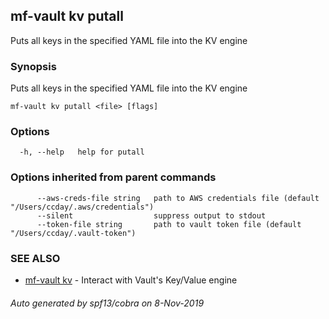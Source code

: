 ## mf-vault kv putall

Puts all keys in the specified YAML file into the KV engine

### Synopsis

Puts all keys in the specified YAML file into the KV engine

```
mf-vault kv putall <file> [flags]
```

### Options

```
  -h, --help   help for putall
```

### Options inherited from parent commands

```
      --aws-creds-file string   path to AWS credentials file (default "/Users/ccday/.aws/credentials")
      --silent                  suppress output to stdout
      --token-file string       path to vault token file (default "/Users/ccday/.vault-token")
```

### SEE ALSO

* [mf-vault kv](mf-vault_kv.md)	 - Interact with Vault's Key/Value engine

###### Auto generated by spf13/cobra on 8-Nov-2019
